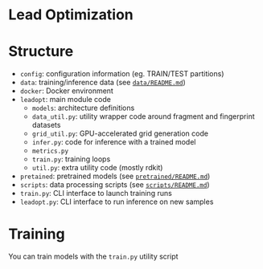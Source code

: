 
# Lead Optimization

# Structure

- `config`: configuration information (eg. TRAIN/TEST partitions)
- `data`: training/inference data (see [`data/README.md`](data/README.md))
- `docker`: Docker environment
- `leadopt`: main module code
    - `models`: architecture definitions
    - `data_util.py`: utility wrapper code around fragment and fingerprint datasets
    - `grid_util.py`: GPU-accelerated grid generation code
    - `infer.py`: code for inference with a trained model
    - `metrics.py`
    - `train.py`: training loops
    - `util.py`: extra utility code (mostly rdkit)
- `pretained`: pretrained models (see [`pretrained/README.md`](pretrained/README.md))
- `scripts`: data processing scripts (see [`scripts/README.md`](scripts/README.md))
- `train.py`: CLI interface to launch training runs
- `leadopt.py`: CLI interface to run inference on new samples

# Training

You can train models with the `train.py` utility script
